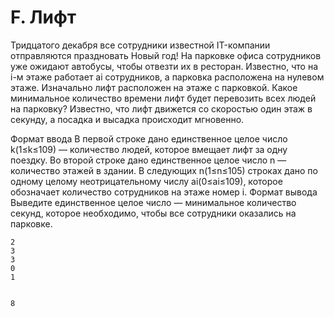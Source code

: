 # F. Лифт

Тридцатого декабря все сотрудники известной IT-компании отправляются праздновать Новый год! На парковке офиса сотрудников уже ожидают автобусы, чтобы отвезти их в ресторан. Известно, что на i-м этаже работает ai сотрудников, а парковка расположена на нулевом этаже. Изначально лифт расположен на этаже с парковкой. Какое минимальное количество времени лифт будет перевозить всех людей на парковку? Известно, что лифт движется со скоростью один этаж в секунду, а посадка и высадка происходит мгновенно. 

Формат ввода
В первой строке дано единственное целое число k(1≤k≤109)  — количество людей, которое вмещает лифт за одну поездку. Во второй строке дано единственное целое число n  — количество этажей в здании. В следующих n(1≤n≤105) строках дано по одному целому неотрицательному числу ai(0≤ai≤109), которое обозначает количество сотрудников на этаже номер i.
Формат вывода
Выведите единственное целое число  — минимальное количество секунд, которое необходимо, чтобы все сотрудники оказались на парковке. 

```text
2
3
3
0
1


8
```